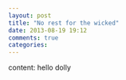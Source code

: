 ```yaml
---
layout: post
title: "No rest for the wicked"
date: 2013-08-19 19:12
comments: true
categories: 
---
```


content: hello dolly